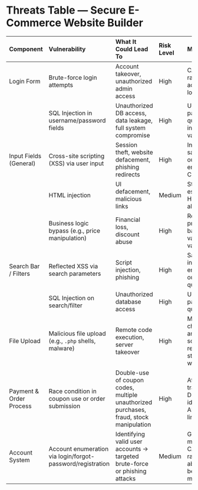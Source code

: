 # Threats Table — Secure E-Commerce Website Builder

| Component               | Vulnerability                                              | What It Could Lead To                                                                  | Risk Level   | Mitigation                                                                   |
|:------------------------|:-----------------------------------------------------------|:---------------------------------------------------------------------------------------|:-------------|:-----------------------------------------------------------------------------|
| Login Form              | Brute-force login attempts                                 | Account takeover, unauthorized admin access                                            | High         | CAPTCHA, rate limiting, account lockout, 2FA                                 |
|                        | SQL Injection in username/password fields                  | Unauthorized DB access, data leakage, full system compromise                           | High         | Use parameterized queries, ORM, input validation                             |
| Input Fields (General)  | Cross-site scripting (XSS) via user input                  | Session theft, website defacement, phishing redirects                                  | High         | Input sanitization, output encoding, CSP headers                             |
|                         | HTML injection                                             | UI defacement, malicious links                                                         | Medium       | Strip or escape HTML, restrict allowed tags                                  |
|                         | Business logic bypass (e.g., price manipulation)           | Financial loss, discount abuse                                                         | High         | Recalculate prices on backend, validate input values                         |
| Search Bar / Filters    | Reflected XSS via search parameters                        | Script injection, phishing                                                             | High         | Sanitize inputs, encode output, limit query lengths                          |
|                         | SQL Injection on search/filter                             | Unauthorized database access                                                           | High         | Use ORM, parameterized queries                                               |
| File Upload             | Malicious file upload (e.g., `.php` shells, malware)       | Remote code execution, server takeover                                                 | High         | MIME type checking, antivirus scanning, rename files, store outside webroot  |
| Payment & Order Process | Race condition in coupon use or order submission           | Double-use of coupon codes, multiple unauthorized purchases, fraud, stock manipulation | High         | Atomic transactions, DB locks, idempotent APIs, rate limiting                |
| Account System          | Account enumeration via login/forgot-password/registration | Identifying valid user accounts → targeted brute-force or phishing attacks             | Medium       | Generic error messages, CAPTCHA, rate limiting, abnormal behavior monitoring |
